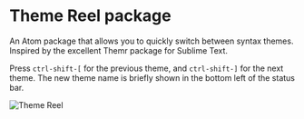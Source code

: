 # Theme Reel package

An Atom package that allows you to quickly switch between syntax themes. Inspired by the excellent Themr package for Sublime Text.

Press `ctrl-shift-[` for the previous theme, and `ctrl-shift-]` for the next theme. The new theme name is briefly shown in the bottom left of the status bar.

![Theme Reel](http://i.imgur.com/BGNUkle.gif)
